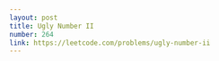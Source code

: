 ```yaml
---
layout: post
title: Ugly Number II
number: 264
link: https://leetcode.com/problems/ugly-number-ii
---
```

